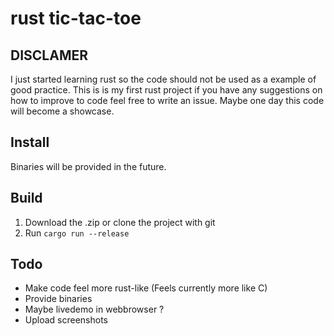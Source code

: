 # rust tic-tac-toe
## DISCLAMER
I just started learning rust so the code should not be used as a example of 
good practice. This is is my first rust project if you have any suggestions on 
how to improve to code feel free to write an issue. Maybe one day this code will
become a showcase.

## Install
Binaries will be provided in the future.

## Build
1. Download the .zip or clone the project with git
2. Run `cargo run --release`

## Todo
* Make code feel more rust-like (Feels currently more like C)
* Provide binaries
* Maybe livedemo in webbrowser ?
* Upload screenshots
